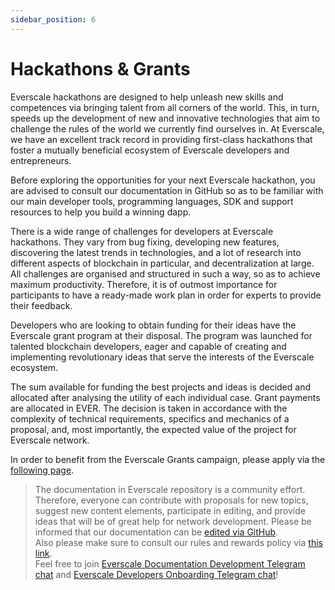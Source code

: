 ```yaml
---
sidebar_position: 6
---
```


# Hackathons & Grants

Everscale hackathons are designed to help unleash new skills and competences via bringing talent from all corners of the world. This, in turn, speeds up the development of new and innovative technologies that aim to challenge the rules of the world we currently find ourselves in. At Everscale, we have an excellent track record in providing first-class hackathons that foster a mutually beneficial ecosystem of Everscale developers and entrepreneurs.

Before exploring the opportunities for your next Everscale hackathon, you are advised to consult our documentation in GitHub so as to be familiar with our main developer tools, programming languages, SDK and support resources to help you build a winning dapp.

There is a wide range of challenges for developers at Everscale hackathons. They vary from bug fixing, developing new features, discovering the latest trends in technologies, and a lot of research into different aspects of blockchain in particular, and decentralization at large. All challenges are organised and structured in such a way, so as to achieve maximum productivity. Therefore, it is of outmost importance for participants to have a ready-made work plan in order for experts to provide their feedback. 

Developers who are looking to obtain funding for their ideas have the Everscale grant program at their disposal. The program was launched for talented blockchain developers, eager and capable of creating and implementing revolutionary ideas that serve the interests of the Everscale ecosystem.

The sum available for funding the best projects and ideas is decided and allocated after analysing the utility of each individual case. Grant payments are allocated in EVER. The decision is taken in accordance with the complexity of technical requirements, specifics and mechanics of a proposal, and, most importantly, the expected value of the project for Everscale network. 

In order to benefit from the Everscale Grants campaign, please apply via the [following page](https://everscale.network/developers/grants).

>  The documentation in Everscale repository is a community effort. Therefore, everyone can contribute with proposals for new topics, suggest new content elements, participate in editing, and provide ideas that will be of great help for network development.
Please be informed that our documentation can be [edited via GitHub](https://github.com/everscale-org/docs/issues).  
  Also please make sure to consult our rules and rewards policy via [this link](https://docs.everscale.network/contribute/hot-streams/documentations).  
  Feel free to join [Everscale Documentation Development Telegram chat](https://t.me/+C2IpQXWZtCwxYzEy) and [Everscale Developers Onboarding Telegram chat](https://t.me/+Vca1Gs6uPzIyNWVi)!